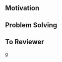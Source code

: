 ## Motivation
<!-- 작성 배경 -->


## Problem Solving
<!-- 해결 방법 -->


## To Reviewer
<!-- 리뷰어에게 말하고 싶은 것, 유의 깊게 봐주었으면 하는 것, 의문점 등 -->
g